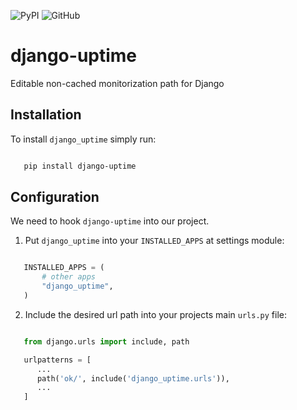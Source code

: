 
![PyPI](https://img.shields.io/pypi/v/django-uptime?color=blue)
![GitHub](https://img.shields.io/github/license/codesyntax/django-uptime)

# django-uptime
Editable non-cached monitorization path for Django

Installation
------------

To install ``django_uptime`` simply run:

```bash

   pip install django-uptime
```

Configuration
-------------

We need to hook ``django-uptime`` into our project.

1. Put ``django_uptime`` into your ``INSTALLED_APPS`` at settings module:

```python

   INSTALLED_APPS = (
       # other apps
       "django_uptime",
   )
```

2. Include the desired url path into your projects main ``urls.py`` file:

```python

   from django.urls import include, path

   urlpatterns = [
      ...
      path('ok/', include('django_uptime.urls')),
      ...
   ]
```

